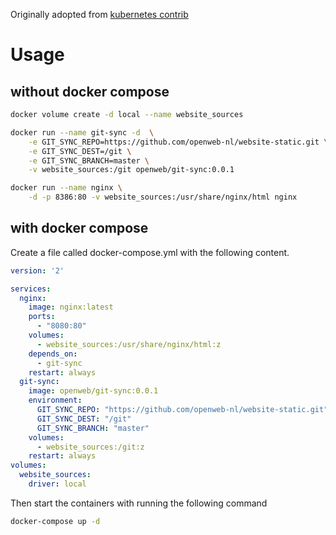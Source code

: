 Originally adopted from [kubernetes contrib]

# Usage
## without docker compose
```bash
docker volume create -d local --name website_sources

docker run --name git-sync -d  \
    -e GIT_SYNC_REPO=https://github.com/openweb-nl/website-static.git \
    -e GIT_SYNC_DEST=/git \
    -e GIT_SYNC_BRANCH=master \
    -v website_sources:/git openweb/git-sync:0.0.1

docker run --name nginx \
    -d -p 8386:80 -v website_sources:/usr/share/nginx/html nginx
```
## with docker compose

Create a file called docker-compose.yml with the following content.
```yml
version: '2'

services:
  nginx:
    image: nginx:latest
    ports:
      - "8080:80"
    volumes:
      - website_sources:/usr/share/nginx/html:z
    depends_on:
      - git-sync
    restart: always
  git-sync:
    image: openweb/git-sync:0.0.1
    environment:
      GIT_SYNC_REPO: "https://github.com/openweb-nl/website-static.git"
      GIT_SYNC_DEST: "/git"
      GIT_SYNC_BRANCH: "master"
    volumes:
      - website_sources:/git:z
    restart: always
volumes:
  website_sources:
    driver: local
```
Then start the containers with running the following command
```bash
docker-compose up -d
```

[kubernetes contrib]: <https://github.com/joemccann/dillinger>
